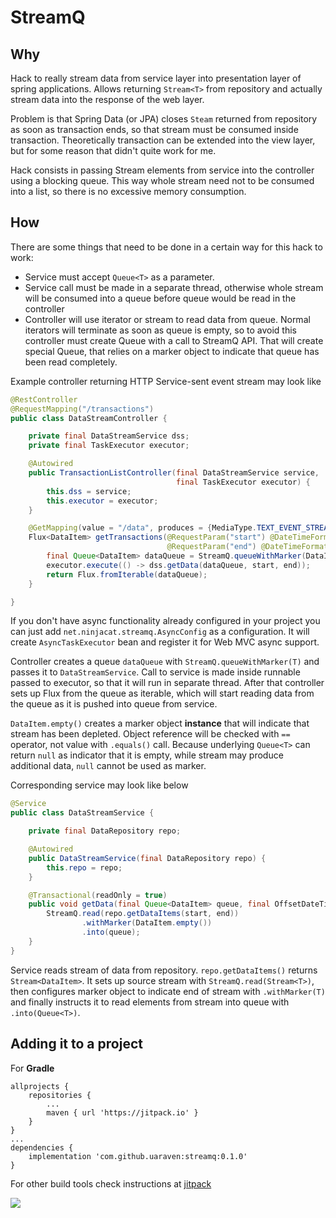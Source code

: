 # StreamQ


## Why

Hack to really stream data from service layer into presentation layer of spring applications. 
Allows returning `Stream<T>` from repository and actually stream data into the response of the web layer.

Problem is that Spring Data (or JPA) closes `Steam` returned from repository as
soon as transaction ends, so that stream must be consumed inside transaction. 
Theoretically transaction can be extended into the view layer, but for some reason that 
didn't quite work for me.

Hack consists in passing Stream elements from service into the controller using a blocking queue.
This way whole stream need not to be consumed into a list, so there is no excessive memory consumption.

## How

There are some things that need to be done in a certain way for this hack to work:
 - Service must accept `Queue<T>` as a parameter.
 - Service call must be made in a separate thread, otherwise whole stream will be consumed into a queue before queue would be read in the controller
 - Controller will use iterator or stream to read data from queue. Normal iterators will terminate as soon as queue is empty, so to avoid this controller must create Queue with a call to StreamQ API. That will create special Queue, that relies on a marker object to indicate that queue has been read completely. 

Example controller returning HTTP Service-sent event stream may look like

```java
@RestController
@RequestMapping("/transactions")
public class DataStreamController {

    private final DataStreamService dss;
    private final TaskExecutor executor;

    @Autowired
    public TransactionListController(final DataStreamService service,
                                     final TaskExecutor executor) {
        this.dss = service;
        this.executor = executor;
    }

    @GetMapping(value = "/data", produces = {MediaType.TEXT_EVENT_STREAM_VALUE})
    Flux<DataItem> getTransactions(@RequestParam("start") @DateTimeFormat(iso = DateTimeFormat.ISO.DATE_TIME) final OffsetDateTime start,
                                   @RequestParam("end") @DateTimeFormat(iso = DateTimeFormat.ISO.DATE_TIME) final OffsetDateTime end) {
        final Queue<DataItem> dataQueue = StreamQ.queueWithMarker(DataItem.empty());
        executor.execute(() -> dss.getData(dataQueue, start, end));
        return Flux.fromIterable(dataQueue);
    }

}
```
If you don't have async functionality already configured in your project you can just add `net.ninjacat.streamq.AsyncConfig` 
as a configuration. It will create `AsyncTaskExecutor` bean and register it for Web MVC async support.

Controller creates a queue `dataQueue` with `StreamQ.queueWithMarker(T)` and passes it to `DataStreamService`. 
Call to service is made inside runnable passed to executor, so that it will run in separate thread. After that 
controller sets up Flux from the queue as iterable, which will start reading data from the queue as it is pushed 
into queue from service.

`DataItem.empty()` creates a marker object **instance** that will indicate that stream has been depleted. Object 
reference will be checked with `==` operator, not value with `.equals()` call. Because underlying `Queue<T>` can return
`null` as indicator that it is empty, while stream may produce additional data, `null` cannot be used as marker. 

Corresponding service may look like below
```java
@Service
public class DataStreamService {

    private final DataRepository repo;

    @Autowired
    public DataStreamService(final DataRepository repo) {
        this.repo = repo;
    }

    @Transactional(readOnly = true)
    public void getData(final Queue<DataItem> queue, final OffsetDateTime start, final OffsetDateTime end) {
        StreamQ.read(repo.getDataItems(start, end))
                .withMarker(DataItem.empty())
                .into(queue);
    }
}
```
Service reads stream of data from repository. `repo.getDataItems()` returns `Stream<DataItem>`. It sets up source stream
with `StreamQ.read(Stream<T>)`, then configures marker object to indicate end of stream with `.withMarker(T)` and 
finally instructs it to read elements from stream into queue with `.into(Queue<T>)`.

## Adding it to a project

For **Gradle**

```
allprojects {
    repositories {
        ...
        maven { url 'https://jitpack.io' }
    }
}
...
dependencies {
    implementation 'com.github.uaraven:streamq:0.1.0'
}
```

For other build tools check instructions at [jitpack](https://jitpack.io/#uaraven/streamq/0.1.1)

[![](https://jitpack.io/v/uaraven/streamq.svg)](https://jitpack.io/#uaraven/streamq)
